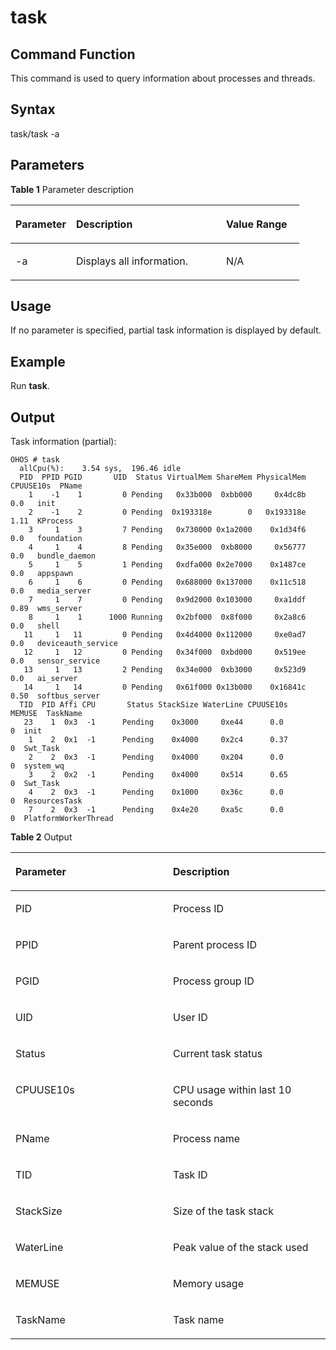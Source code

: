 # task

## Command Function<a name="section0533181714106"></a>

This command is used to query information about processes and threads.

## Syntax<a name="section1014412308101"></a>

task/task -a

## Parameters<a name="section116057158506"></a>

**Table  1**  Parameter description

<a name="table672mcpsimp"></a>
<table><thead align="left"><tr id="row678mcpsimp"><th class="cellrowborder" valign="top" width="21%" id="mcps1.2.4.1.1"><p id="p680mcpsimp"><a name="p680mcpsimp"></a><a name="p680mcpsimp"></a>Parameter</p>
</th>
<th class="cellrowborder" valign="top" width="52%" id="mcps1.2.4.1.2"><p id="p682mcpsimp"><a name="p682mcpsimp"></a><a name="p682mcpsimp"></a>Description</p>
</th>
<th class="cellrowborder" valign="top" width="27%" id="mcps1.2.4.1.3"><p id="p684mcpsimp"><a name="p684mcpsimp"></a><a name="p684mcpsimp"></a>Value Range</p>
</th>
</tr>
</thead>
<tbody><tr id="row685mcpsimp"><td class="cellrowborder" valign="top" width="21%" headers="mcps1.2.4.1.1 "><p id="p687mcpsimp"><a name="p687mcpsimp"></a><a name="p687mcpsimp"></a>-a</p>
</td>
<td class="cellrowborder" valign="top" width="52%" headers="mcps1.2.4.1.2 "><p id="p689mcpsimp"><a name="p689mcpsimp"></a><a name="p689mcpsimp"></a>Displays all information.</p>
</td>
<td class="cellrowborder" valign="top" width="27%" headers="mcps1.2.4.1.3 "><p id="p691mcpsimp"><a name="p691mcpsimp"></a><a name="p691mcpsimp"></a>N/A</p>
</td>
</tr>
</tbody>
</table>

## Usage<a name="section2053502951112"></a>

If no parameter is specified, partial task information is displayed by default.

## Example<a name="section12629113381116"></a>

Run  **task**.

## Output<a name="section19299103465015"></a>

Task information \(partial\):

```
OHOS # task
  allCpu(%):    3.54 sys,  196.46 idle
  PID  PPID PGID       UID  Status VirtualMem ShareMem PhysicalMem CPUUSE10s  PName
    1    -1    1         0 Pending   0x33b000  0xbb000     0x4dc8b      0.0   init
    2    -1    2         0 Pending  0x193318e        0   0x193318e      1.11  KProcess
    3     1    3         7 Pending   0x730000 0x1a2000    0x1d34f6      0.0   foundation
    4     1    4         8 Pending   0x35e000  0xb8000     0x56777      0.0   bundle_daemon
    5     1    5         1 Pending   0xdfa000 0x2e7000    0x1487ce      0.0   appspawn
    6     1    6         0 Pending   0x688000 0x137000    0x11c518      0.0   media_server
    7     1    7         0 Pending   0x9d2000 0x103000     0xa1ddf      0.89  wms_server
    8     1    1      1000 Running   0x2bf000  0x8f000     0x2a8c6      0.0   shell
   11     1   11         0 Pending   0x4d4000 0x112000     0xe0ad7      0.0   deviceauth_service
   12     1   12         0 Pending   0x34f000  0xbd000     0x519ee      0.0   sensor_service
   13     1   13         2 Pending   0x34e000  0xb3000     0x523d9      0.0   ai_server
   14     1   14         0 Pending   0x61f000 0x13b000    0x16841c      0.50  softbus_server
  TID  PID Affi CPU       Status StackSize WaterLine CPUUSE10s    MEMUSE  TaskName
   23    1  0x3  -1      Pending    0x3000     0xe44      0.0           0  init
    1    2  0x1  -1      Pending    0x4000     0x2c4      0.37          0  Swt_Task
    2    2  0x3  -1      Pending    0x4000     0x204      0.0           0  system_wq
    3    2  0x2  -1      Pending    0x4000     0x514      0.65          0  Swt_Task
    4    2  0x3  -1      Pending    0x1000     0x36c      0.0           0  ResourcesTask
    7    2  0x3  -1      Pending    0x4e20     0xa5c      0.0           0  PlatformWorkerThread
```

**Table  2**  Output

<a name="table809mcpsimp"></a>
<table><thead align="left"><tr id="row814mcpsimp"><th class="cellrowborder" valign="top" width="50%" id="mcps1.2.3.1.1"><p id="p816mcpsimp"><a name="p816mcpsimp"></a><a name="p816mcpsimp"></a>Parameter</p>
</th>
<th class="cellrowborder" valign="top" width="50%" id="mcps1.2.3.1.2"><p id="p818mcpsimp"><a name="p818mcpsimp"></a><a name="p818mcpsimp"></a>Description</p>
</th>
</tr>
</thead>
<tbody><tr id="row20360171311398"><td class="cellrowborder" valign="top" width="50%" headers="mcps1.2.3.1.1 "><p id="p123611139397"><a name="p123611139397"></a><a name="p123611139397"></a>PID</p>
</td>
<td class="cellrowborder" valign="top" width="50%" headers="mcps1.2.3.1.2 "><p id="p3361171333920"><a name="p3361171333920"></a><a name="p3361171333920"></a>Process ID</p>
</td>
</tr>
<tr id="row262535153913"><td class="cellrowborder" valign="top" width="50%" headers="mcps1.2.3.1.1 "><p id="p862625163918"><a name="p862625163918"></a><a name="p862625163918"></a>PPID</p>
</td>
<td class="cellrowborder" valign="top" width="50%" headers="mcps1.2.3.1.2 "><p id="p1062611511398"><a name="p1062611511398"></a><a name="p1062611511398"></a>Parent process ID</p>
</td>
</tr>
<tr id="row9683953153916"><td class="cellrowborder" valign="top" width="50%" headers="mcps1.2.3.1.1 "><p id="p76831753103915"><a name="p76831753103915"></a><a name="p76831753103915"></a>PGID</p>
</td>
<td class="cellrowborder" valign="top" width="50%" headers="mcps1.2.3.1.2 "><p id="p2068355383916"><a name="p2068355383916"></a><a name="p2068355383916"></a>Process group ID</p>
</td>
</tr>
<tr id="row85721136402"><td class="cellrowborder" valign="top" width="50%" headers="mcps1.2.3.1.1 "><p id="p8572151313402"><a name="p8572151313402"></a><a name="p8572151313402"></a>UID</p>
</td>
<td class="cellrowborder" valign="top" width="50%" headers="mcps1.2.3.1.2 "><p id="p55721813164013"><a name="p55721813164013"></a><a name="p55721813164013"></a>User ID</p>
</td>
</tr>
<tr id="row19180126151415"><td class="cellrowborder" valign="top" width="50%" headers="mcps1.2.3.1.1 "><p id="p836mcpsimp"><a name="p836mcpsimp"></a><a name="p836mcpsimp"></a>Status</p>
</td>
<td class="cellrowborder" valign="top" width="50%" headers="mcps1.2.3.1.2 "><p id="p838mcpsimp"><a name="p838mcpsimp"></a><a name="p838mcpsimp"></a>Current task status</p>
</td>
</tr>
<tr id="row511517331702"><td class="cellrowborder" valign="top" width="50%" headers="mcps1.2.3.1.1 "><p id="p2116833506"><a name="p2116833506"></a><a name="p2116833506"></a>CPUUSE10s</p>
</td>
<td class="cellrowborder" valign="top" width="50%" headers="mcps1.2.3.1.2 "><p id="p2011611331604"><a name="p2011611331604"></a><a name="p2011611331604"></a>CPU usage within last 10 seconds</p>
</td>
</tr>
<tr id="row136191839311"><td class="cellrowborder" valign="top" width="50%" headers="mcps1.2.3.1.1 "><p id="p66199397110"><a name="p66199397110"></a><a name="p66199397110"></a>PName</p>
</td>
<td class="cellrowborder" valign="top" width="50%" headers="mcps1.2.3.1.2 "><p id="p11619153916110"><a name="p11619153916110"></a><a name="p11619153916110"></a>Process name</p>
</td>
</tr>
<tr id="row824mcpsimp"><td class="cellrowborder" valign="top" width="50%" headers="mcps1.2.3.1.1 "><p id="p826mcpsimp"><a name="p826mcpsimp"></a><a name="p826mcpsimp"></a>TID</p>
</td>
<td class="cellrowborder" valign="top" width="50%" headers="mcps1.2.3.1.2 "><p id="p828mcpsimp"><a name="p828mcpsimp"></a><a name="p828mcpsimp"></a>Task ID</p>
</td>
</tr>
<tr id="row839mcpsimp"><td class="cellrowborder" valign="top" width="50%" headers="mcps1.2.3.1.1 "><p id="p841mcpsimp"><a name="p841mcpsimp"></a><a name="p841mcpsimp"></a>StackSize</p>
</td>
<td class="cellrowborder" valign="top" width="50%" headers="mcps1.2.3.1.2 "><p id="p843mcpsimp"><a name="p843mcpsimp"></a><a name="p843mcpsimp"></a>Size of the task stack</p>
</td>
</tr>
<tr id="row844mcpsimp"><td class="cellrowborder" valign="top" width="50%" headers="mcps1.2.3.1.1 "><p id="p846mcpsimp"><a name="p846mcpsimp"></a><a name="p846mcpsimp"></a>WaterLine</p>
</td>
<td class="cellrowborder" valign="top" width="50%" headers="mcps1.2.3.1.2 "><p id="p848mcpsimp"><a name="p848mcpsimp"></a><a name="p848mcpsimp"></a>Peak value of the stack used</p>
</td>
</tr>
<tr id="row10188146131813"><td class="cellrowborder" valign="top" width="50%" headers="mcps1.2.3.1.1 "><p id="p218912671818"><a name="p218912671818"></a><a name="p218912671818"></a>MEMUSE</p>
</td>
<td class="cellrowborder" valign="top" width="50%" headers="mcps1.2.3.1.2 "><p id="p1518926151810"><a name="p1518926151810"></a><a name="p1518926151810"></a>Memory usage</p>
</td>
</tr>
<tr id="row45465584313"><td class="cellrowborder" valign="top" width="50%" headers="mcps1.2.3.1.1 "><p id="p821mcpsimp"><a name="p821mcpsimp"></a><a name="p821mcpsimp"></a>TaskName</p>
</td>
<td class="cellrowborder" valign="top" width="50%" headers="mcps1.2.3.1.2 "><p id="p823mcpsimp"><a name="p823mcpsimp"></a><a name="p823mcpsimp"></a>Task name</p>
</td>
</tr>
</tbody>
</table>

